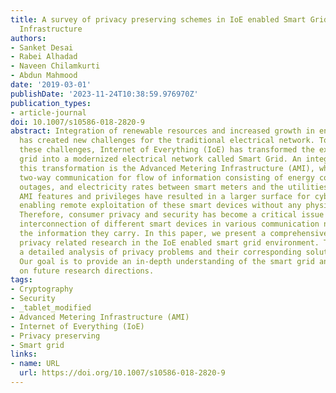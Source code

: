 ```yaml
---
title: A survey of privacy preserving schemes in IoE enabled Smart Grid Advanced Metering
  Infrastructure
authors:
- Sanket Desai
- Rabei Alhadad
- Naveen Chilamkurti
- Abdun Mahmood
date: '2019-03-01'
publishDate: '2023-11-24T10:38:59.976970Z'
publication_types:
- article-journal
doi: 10.1007/s10586-018-2820-9
abstract: Integration of renewable resources and increased growth in energy consumption
  has created new challenges for the traditional electrical network. To adhere to
  these challenges, Internet of Everything (IoE) has transformed the existing power
  grid into a modernized electrical network called Smart Grid. An integral part of
  this transformation is the Advanced Metering Infrastructure (AMI), which enables
  two-way communication for flow of information consisting of energy consumption,
  outages, and electricity rates between smart meters and the utilities. These enhanced
  AMI features and privileges have resulted in a larger surface for cyber-attack,
  enabling remote exploitation of these smart devices without any physical access.
  Therefore, consumer privacy and security has become a critical issue due to the
  interconnection of different smart devices in various communication networks and
  the information they carry. In this paper, we present a comprehensive survey of
  privacy related research in the IoE enabled smart grid environment. The survey presents
  a detailed analysis of privacy problems and their corresponding solutions in AMI.
  Our goal is to provide an in-depth understanding of the smart grid and shed light
  on future research directions.
tags:
- Cryptography
- Security
- _tablet_modified
- Advanced Metering Infrastructure (AMI)
- Internet of Everything (IoE)
- Privacy preserving
- Smart grid
links:
- name: URL
  url: https://doi.org/10.1007/s10586-018-2820-9
---
```

